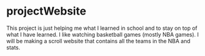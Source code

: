 # projectWebsite
This project is just helping me what I learned in school and to stay on top of what I have learned. I like watching basketball games (mostly NBA games). I will be making a scroll website that contains all the teams in the NBA and stats. 
